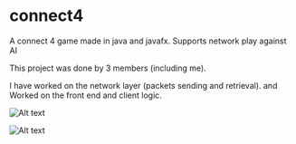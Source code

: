 # connect4
A connect 4 game made in java and javafx.  Supports network play against AI

This project was done by 3 members (including me).

I have worked on the network layer (packets sending and retrieval).
and Worked on the front end and client logic.


![Alt text](https://i.gyazo.com/0b91f65331337ee0c4798a756d04d8de.png "Server Start")

![Alt text](https://gyazo.com/62bcbb742d93bb73ad94a92d82c61714 "playing the game")

